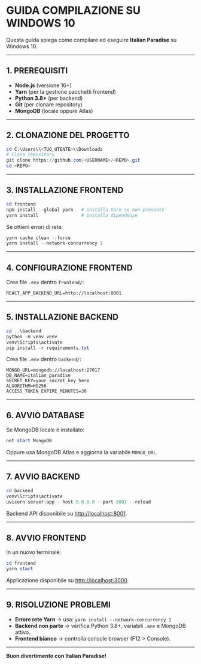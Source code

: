 # GUIDA COMPILAZIONE SU WINDOWS 10

Questa guida spiega come compilare ed eseguire **Italian Paradise** su Windows 10.

---

## 1. PREREQUISITI

* **Node.js** (versione 16+)
* **Yarn** (per la gestione pacchetti frontend)
* **Python 3.8+** (per backend)
* **Git** (per clonare repository)
* **MongoDB** (locale oppure Atlas)

---

## 2. CLONAZIONE DEL PROGETTO

```powershell
cd C:\Users\\<TUO_UTENTE>\\Downloads
# Clona repository
git clone https://github.com/<USERNAME>/<REPO>.git
cd <REPO>
```

---

## 3. INSTALLAZIONE FRONTEND

```powershell
cd frontend
npm install --global yarn   # installa Yarn se non presente
yarn install                # installa dipendenze
```

Se ottieni errori di rete:

```powershell
yarn cache clean --force
yarn install --network-concurrency 1
```

---

## 4. CONFIGURAZIONE FRONTEND

Crea file `.env` dentro `frontend/`:

```
REACT_APP_BACKEND_URL=http://localhost:8001
```

---

## 5. INSTALLAZIONE BACKEND

```powershell
cd ..\backend
python -m venv venv
venv\Scripts\activate
pip install -r requirements.txt
```

Crea file `.env` dentro `backend/`:

```
MONGO_URL=mongodb://localhost:27017
DB_NAME=italian_paradise
SECRET_KEY=your_secret_key_here
ALGORITHM=HS256
ACCESS_TOKEN_EXPIRE_MINUTES=30
```

---

## 6. AVVIO DATABASE

Se MongoDB locale è installato:

```powershell
net start MongoDB
```

Oppure usa MongoDB Atlas e aggiorna la variabile `MONGO_URL`.

---

## 7. AVVIO BACKEND

```powershell
cd backend
venv\Scripts\activate
uvicorn server:app --host 0.0.0.0 --port 8001 --reload
```

Backend API disponibile su [http://localhost:8001](http://localhost:8001).

---

## 8. AVVIO FRONTEND

In un nuovo terminale:

```powershell
cd frontend
yarn start
```

Applicazione disponibile su [http://localhost:3000](http://localhost:3000).

---

## 9. RISOLUZIONE PROBLEMI

* **Errore rete Yarn** → usa: `yarn install --network-concurrency 1`
* **Backend non parte** → verifica Python 3.8+, variabili `.env` e MongoDB attivo.
* **Frontend bianco** → controlla console browser (F12 > Console).

---

**Buon divertimento con Italian Paradise!**
